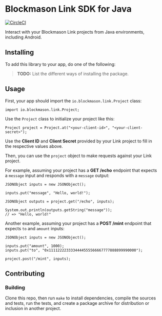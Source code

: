 # Blockmason Link SDK for Java

[![CircleCI][1]][2]

Interact with your Blockmason Link projects from Java environments,
including Android.

## Installing

To add this library to your app, do one of the following:

> **TODO:** List the different ways of installing the package.

## Usage

First, your app should import the `io.blockmason.link.Project` class:

```
import io.blockmason.link.Project;
```

Use the `Project` class to initialize your project like this:

```
Project project = Project.at("<your-client-id>", "<your-client-secret>");
```

Use the **Client ID** and **Client Secret** provided by your Link project
to fill in the respective values above.

Then, you can use the `project` object to make requests against your
Link project.

For example, assuming your project has a **GET /echo** endpoint that
expects a `message` input and responds with a `message` output:

```
JSONObject inputs = new JSONObject();

inputs.put("message", "Hello, world!");

JSONObject outputs = project.get("/echo", inputs);

System.out.println(outputs.getString("message"));
// => "Hello, world!"
```

Another example, assuming your project has a **POST /mint** endpoint
that expects `to` and `amount` inputs:

```
JSONObject inputs = new JSONObject();

inputs.put("amount", 1000);
inputs.put("to", "0x1111222233334444555566667777888899990000");

project.post("/mint", inputs);
```

## Contributing

### Building

Clone this repo, then run `make` to install dependencies, compile the
sources and tests, run the tests, and create a package archive for
distribution or inclusion in another project.

[1]: https://circleci.com/gh/blockmason/link-sdk.java.svg?style=svg
[2]: https://circleci.com/gh/blockmason/link-sdk.java

